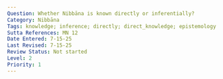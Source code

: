 ```yaml
---
Question: Whether Nibbāna is known directly or inferentially?
Category: Nibbāna
Tags: knowledge; inference; directly; direct_knowledge; epistemology
Sutta References: MN 12
Date Entered: 7-15-25
Last Revised: 7-15-25
Review Status: Not started
Level: 2
Priority: 1
---
```

